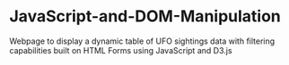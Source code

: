 # JavaScript-and-DOM-Manipulation
Webpage to display a dynamic table of UFO sightings data with filtering capabilities built on HTML Forms using JavaScript and D3.js
